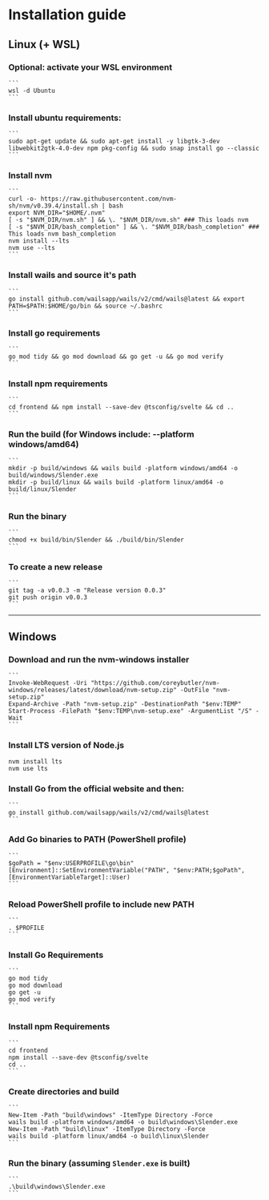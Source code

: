 # Installation guide

## Linux (+ WSL)

### Optional: activate your WSL environment
    ```
    wsl -d Ubuntu
    ```

### Install ubuntu requirements:
    ```
    sudo apt-get update && sudo apt-get install -y libgtk-3-dev libwebkit2gtk-4.0-dev npm pkg-config && sudo snap install go --classic
    ```

### Install nvm
    ```
    curl -o- https://raw.githubusercontent.com/nvm-sh/nvm/v0.39.4/install.sh | bash
    export NVM_DIR="$HOME/.nvm"
    [ -s "$NVM_DIR/nvm.sh" ] && \. "$NVM_DIR/nvm.sh" ### This loads nvm
    [ -s "$NVM_DIR/bash_completion" ] && \. "$NVM_DIR/bash_completion" ### This loads nvm bash_completion
    nvm install --lts
    nvm use --lts
    ```

### Install wails and source it's path
    ```
    go install github.com/wailsapp/wails/v2/cmd/wails@latest && export PATH=$PATH:$HOME/go/bin && source ~/.bashrc
    ```


### Install go requirements
    ```
    go mod tidy && go mod download && go get -u && go mod verify
    ```

### Install npm requirements
    ```
    cd frontend && npm install --save-dev @tsconfig/svelte && cd ..
    ```


### Run the build (for Windows include: --platform windows/amd64)
    ```
    mkdir -p build/windows && wails build -platform windows/amd64 -o build/windows/Slender.exe
    mkdir -p build/linux && wails build -platform linux/amd64 -o build/linux/Slender
    ```


### Run the binary
    ```
    chmod +x build/bin/Slender && ./build/bin/Slender
    ```


### To create a new release
    ```
    git tag -a v0.0.3 -m "Release version 0.0.3"
    git push origin v0.0.3
    ```

----

## Windows

### Download and run the nvm-windows installer
    ```
    Invoke-WebRequest -Uri "https://github.com/coreybutler/nvm-windows/releases/latest/download/nvm-setup.zip" -OutFile "nvm-setup.zip"
    Expand-Archive -Path "nvm-setup.zip" -DestinationPath "$env:TEMP"
    Start-Process -FilePath "$env:TEMP\nvm-setup.exe" -ArgumentList "/S" -Wait
    ```

### Install LTS version of Node.js
```
nvm install lts
nvm use lts
```

### Install Go from the official website and then:
    ```
    go install github.com/wailsapp/wails/v2/cmd/wails@latest
    ```

### Add Go binaries to PATH (PowerShell profile)
    ```
    $goPath = "$env:USERPROFILE\go\bin"
    [Environment]::SetEnvironmentVariable("PATH", "$env:PATH;$goPath", [EnvironmentVariableTarget]::User)
    ```

### Reload PowerShell profile to include new PATH
    ```
    . $PROFILE
    ```
### Install Go Requirements
    ```
    go mod tidy
    go mod download
    go get -u
    go mod verify
    ```
### Install npm Requirements
    ```
    cd frontend
    npm install --save-dev @tsconfig/svelte
    cd ..
    ```

### Create directories and build
    ```
    New-Item -Path "build\windows" -ItemType Directory -Force
    wails build -platform windows/amd64 -o build\windows\Slender.exe
    New-Item -Path "build\linux" -ItemType Directory -Force
    wails build -platform linux/amd64 -o build\linux\Slender
    ```

### Run the binary (assuming `Slender.exe` is built)
    ```
    .\build\windows\Slender.exe
    ```
